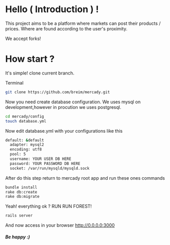 # Hello ( Introduction ) !

This project aims to be a platform where markets can post their products / prices. Where are found according to the user's proximity.

We accept forks!


# How start ?

It's simple! clone current branch.

Terminal
```sh
git clone https://github.com/breim/mercady.git
```

Now you need create database configuration. We uses mysql on development,however in procution we uses postgresql.

```sh
cd mercady/config
touch database.yml
```

Now edit database.yml with your configurations like this

```sh
default: &default
  adapter: mysql2
  encoding: utf8
  pool: 5
  username: YOUR USER DB HERE
  password: YOUR PASSWORD DB HERE
  socket: /var/run/mysqld/mysqld.sock
```
After do this step return to mercady root app and run these ones commands

```sh
bundle install
rake db:create
rake db:migrate
```

Yeah! everything ok ?
RUN RUN FOREST!

```sh
rails server
```

And now access in your browser http://0.0.0.0:3000

##### Be happy :)